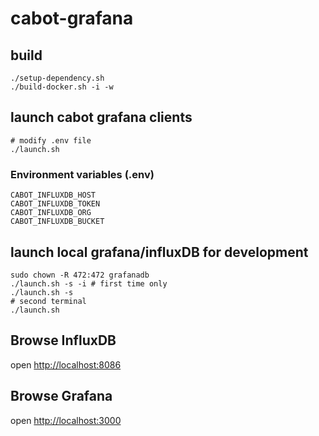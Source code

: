 # cabot-grafana


## build

```
./setup-dependency.sh
./build-docker.sh -i -w
```

## launch cabot grafana clients

```
# modify .env file
./launch.sh
```

### Environment variables (.env)

```
CABOT_INFLUXDB_HOST
CABOT_INFLUXDB_TOKEN
CABOT_INFLUXDB_ORG
CABOT_INFLUXDB_BUCKET
```

## launch local grafana/influxDB for development

```
sudo chown -R 472:472 grafanadb
./launch.sh -s -i # first time only
./launch.sh -s
# second terminal
./launch.sh
```

## Browse InfluxDB 

open [http://localhost:8086](http://localhost:8086)

## Browse Grafana

open [http://localhost:3000](http://localhost:3000)
